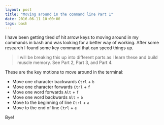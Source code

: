 ```yaml
---
layout: post
title: "Moving around in the command line Part 1"
date: 2016-06-11 10:00:00
tags: bash
---
```


I have been getting tired of hit arrow keys to moving around in my commands in bash and was looking for a better way of working. After some research I found some key command that can speed things up.

<!--more-->

> I will be breaking this up into different parts as I learn these and build muscle memory. See Part 2, Part 3, and Part 4.

These are the key motions to move around in the terminal:
* Move one character backwards ```Ctrl``` + ```b```
* Move one character forwards ```Ctrl``` + ```f```
* Move one word forwards ```Alt``` + ```f```
* Move one word backwards ```Alt``` + ```b```
* Move to the beginning of line ```Ctrl``` + ```a```
* Move to the end of line ```Ctrl``` + ```e```

Bye!
